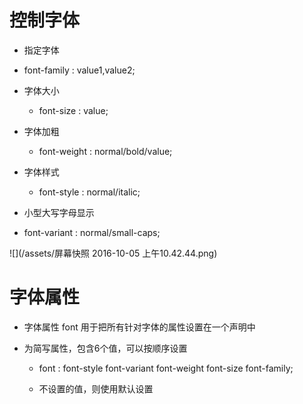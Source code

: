 # 控制字体

- 指定字体

 - font-family : value1,value2;

- 字体大小

  - font-size : value;

- 字体加粗

  - font-weight : normal/bold/value;

- 字体样式

  - font-style : normal/italic;

- 小型大写字母显示

 - font-variant : normal/small-caps;

 ![](/assets/屏幕快照 2016-10-05 上午10.42.44.png)

# 字体属性

- 字体属性 font 用于把所有针对字体的属性设置在一个声明中

- 为简写属性，包含6个值，可以按顺序设置

   - font : font-style font-variant font-weight font-size font-family;

   - 不设置的值，则使用默认设置

